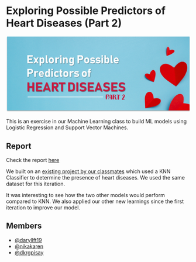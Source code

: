 # Exploring Possible Predictors of Heart Diseases (Part 2)
![Exploring Possible Predictors of Heart Diseases using logistic regression and linear svm](Header.png)

This is an exercise in our Machine Learning class to build ML models using Logistic Regression and Support Vector Machines.

## Report
Check the report [here](https://dkrgpisay.github.io/ml-predict-cardio/Exploring%20Possible%20Predictors%20of%20HEART%20DISEASES%20Part%202.html)

We built on an [existing project by our classmates](https://colab.research.google.com/drive/1EFBi0tF_dNFBlei0ja_o5GadSXYeB5k5?usp=sharing&fbclid=IwAR1q6IbGmFw1BhQnuuJwUWvl7FAuYMw-VvMtSa7vWfSiGfvPhsGnsQNj2QU) which used a KNN Classifier to determine the presence of heart diseases. We used the same dataset for this iteration.

It was interesting to see how the two other models would perform compared to KNN. We also applied our other new learnings since the first iteration to improve our model.

## Members
- [@daryllft19](https://github.com/daryllft19/)
- [@nikakaren](https://github.com/nikakaren)
- [@dkrgpisay](https://github.com/dkrgpisay)
